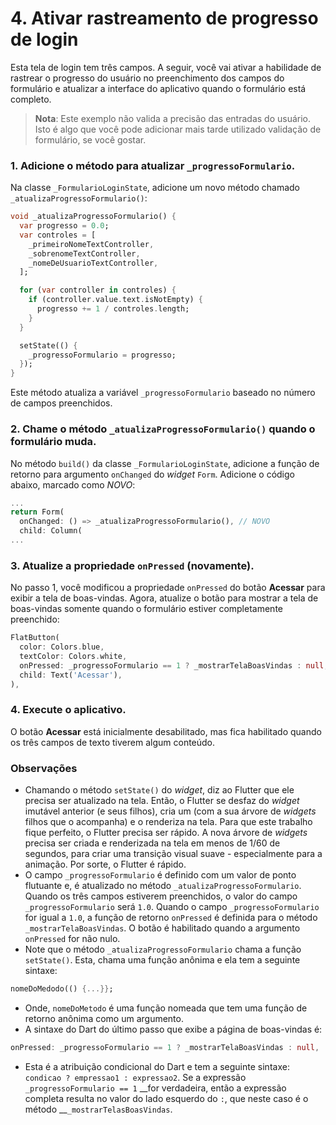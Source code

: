 # 4. Ativar rastreamento de progresso de login

Esta tela de login tem três campos. A seguir, você vai ativar a habilidade de rastrear o progresso do usuário no preenchimento dos campos do formulário e atualizar a interface do aplicativo quando o formulário está completo.

> **Nota**: Este exemplo não valida a precisão das entradas do usuário. Isto é algo que você pode adicionar mais tarde utilizado validação de formulário, se você gostar.

### 1. Adicione o método para atualizar `_progressoFormulario`.

Na classe `_FormularioLoginState`, adicione um novo método chamado _`_`_`atualizaProgressoFormulario()`:

```dart
void _atualizaProgressoFormulario() {
  var progresso = 0.0;
  var controles = [
    _primeiroNomeTextController,
    _sobrenomeTextController,
    _nomeDeUsuarioTextController,
  ];

  for (var controller in controles) {
    if (controller.value.text.isNotEmpty) {
      progresso += 1 / controles.length;
    }
  }

  setState(() {
    _progressoFormulario = progresso;
  });
}
```

Este método atualiza a variável `_progressoFormulario` baseado no número de campos preenchidos.

### 2. Chame o método `_atualizaProgressoFormulario()` quando o formulário muda.

No método `build()` da classe `_FormularioLoginState`, adicione a função de retorno para argumento `onChanged` do _widget_ `Form`. Adicione o código abaixo, marcado como _NOVO_:

```dart
...
return Form(
  onChanged: () => _atualizaProgressoFormulario(), // NOVO
  child: Column(
...
```

### 3. Atualize a propriedade `onPressed` \(novamente\).

No passo 1, você modificou a propriedade `onPressed` do botão **Acessar** para exibir a tela de boas-vindas. Agora, atualize o botão para mostrar a tela de boas-vindas somente quando o formulário estiver completamente preenchido:

```dart
FlatButton(
  color: Colors.blue,
  textColor: Colors.white,
  onPressed: _progressoFormulario == 1 ? _mostrarTelaBoasVindas : null, // ATUALIZADO
  child: Text('Acessar'),
),
```

### 4. Execute o aplicativo.

O botão **Acessar** está inicialmente desabilitado, mas fica habilitado quando os três campos de texto tiverem algum conteúdo.

### Observações

* Chamando o método `setState()` do _widget_, diz ao Flutter que ele precisa ser atualizado na tela. Então, o Flutter se desfaz do _widget_ imutável anterior \(e seus filhos\), cria um \(com a sua árvore de _widgets_ filhos que o acompanha\) e o renderiza na tela. Para que este trabalho fique perfeito, o Flutter precisa ser rápido. A nova árvore de _widgets_ precisa ser criada e renderizada na tela em menos de 1/60 de segundos, para criar uma transição visual suave - especialmente para a animação. Por sorte, o Flutter é rápido.
* O campo `_progressoFormulario` é definido com um valor de ponto flutuante e, é atualizado no método `_atualizaProgressoFormulario`. Quando os três campos estiverem preenchidos, o valor do campo `_progressoFormulario` será `1.0`. Quando o campo `_progressoFormulario` for igual a `1.0`, a função de retorno `onPressed` é definida para o método `_mostrarTelaBoasVindas`. O botão é habilitado quando a argumento `onPressed` for não nulo.
* Note que o método `_atualizaProgressoFormulario` chama a função `setState()`. Esta, chama uma função anônima e ela tem a seguinte sintaxe:

```dart
nomeDoMedodo(() {...}};
```

* Onde, `nomeDoMetodo` é uma função nomeada que tem uma função de retorno anônima como um argumento.
* A sintaxe do Dart do último passo que exibe a página de boas-vindas é:

```dart
onPressed: _progressoFormulario == 1 ? _mostrarTelaBoasVindas : null,
```

* Esta é a atribuição condicional do Dart e tem a seguinte sintaxe: `condicao ? empressao1 : expressao2`. Se a expressão `_progressoFormulario == 1` __for verdadeira, então a expressão completa resulta no valor do lado esquerdo do `:`, que neste caso é o método __`_mostrarTelasBoasVindas`.

